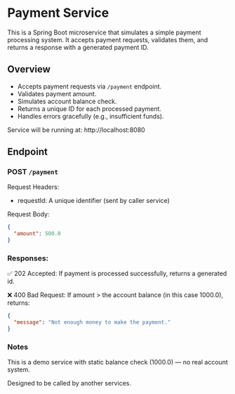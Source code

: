 # Payment Service

This is a Spring Boot microservice that simulates a simple payment processing system. It accepts payment requests, validates them, and returns a response with a generated payment ID.

## Overview

- Accepts payment requests via `/payment` endpoint.
- Validates payment amount.
- Simulates account balance check.
- Returns a unique ID for each processed payment.
- Handles errors gracefully (e.g., insufficient funds).


Service will be running at: http://localhost:8080

## Endpoint
### POST `/payment`

Request Headers:

- requestId: A unique identifier (sent by caller service)

Request Body:
``` json
{
  "amount": 500.0
}
```

### Responses:

✅ 202 Accepted: If payment is processed successfully, returns a generated id.

❌ 400 Bad Request: If amount > the account balance (in this case 1000.0), returns:

``` json
{
  "message": "Not enough money to make the payment."
}
```

### Notes
This is a demo service with static balance check (1000.0) — no real account system.

Designed to be called by another services.

